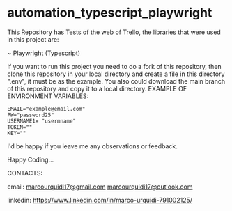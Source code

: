 # automation_typescript_playwright

This Repository has Tests of the web of Trello, the libraries that were used in this project are:

~ Playwright (Typescript)

If you want to run this project  you need to do a fork of this repository, then clone this repository in your local directory  and create a file in this directory ".env", it must be as the example. You also could download the main branch of this repository and copy it to a local directory. 
EXAMPLE OF ENVIRONMENT VARIABLES:
```
EMAIL="example@email.com"
PW="password25"
USERNAME1= "usermname"
TOKEN=""
KEY=""

```

I'd be happy if you leave me any observations or feedback.

Happy Coding...

CONTACTS:

email: marcourquidi17@gmail.com 
       marcourquidi17@outlook.com

linkedin: https://www.linkedin.com/in/marco-urquidi-791002125/